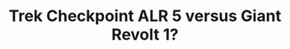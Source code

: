 ---
layout: community
category: community
title: "Trek Checkpoint ALR 5 versus Giant Revolt 1?"
description: " Hello guys! Torn between the giant revolt 1 and trek chexkpoint alr 5. Mountain biking background and wanting to have a dropper post and good gear rations for the climbs. I have a carbon Checkpoint with a 1x and a 52 on the back. I ride that thing on everything from paved road to gravel to Class 4 to single track. It’s got the scratches to show for it. But it is the most comfortable and nimble bike I have ever owned, and I’ve had a lot of bikes."
isTopLevel: false
isSingleLevel: false
isArticle: false
datePublished: 2022-06-22 09:44:00 +0300
dateModified: 2022-06-22 09:44:00 +0300
published: false
---